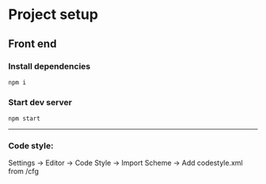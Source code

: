 # Project setup

## Front end

### Install dependencies
``npm i``

### Start dev server
``npm start``
<hr/>

### Code style:
Settings -> Editor -> Code Style -> Import Scheme -> Add codestyle.xml from /cfg 


